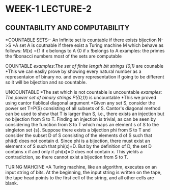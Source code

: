 # WEEK-1 LECTURE-2

## COUNTABILITY AND COMPUTABILITY
*COUNTABLE SETS:- An Infinite set is countable if there exists bijection N->S
*A set A is coutnable if there exist a Turing machine M which behave as follows:
      M(x) ={1 if x belongs to A
            {0 if x !belongs to A
 examples: the primes
           the fibonacci numbers
           most of the sets are computable
           
 COUNTABLE
  *examples:The set of finite length bit strings {0,1}* are counable
            *This we can easliy prove by showing every natural number as a representaion of binary no. and every representation if going to be different
            so it will be bijection and so countable.
 
 UNCOUNTABLE
 *The set which is not countable is uncountable
 *examples: The power set of binary strings P({0,1}*) is uncountable
            *This we proved using cantor fiablical diagonal argument
            *Given any set S, consider the power set T=P(S) consisting of all subsets of S. Cantor's diagonal method can be used to show that T is larger than S, 
            i.e., there exists an injection but no bijection from S to T. Finding an injection is trivial, as can be seen by considering the function from S to T 
            which maps an element s of S to the singleton set {s}. Suppose there exists a bijection phi from S to T and consider the subset D of S consisting of 
            the elements d of S such that phi(d) does not contain d. Since phi is a bijection, there must exist an element x of S such that phi(x)=D.
            But by the definition of D, the set D contains x if and only if phi(x)=D does not contain x. This yields a contradiction, so there cannot exist a bijection from S to T.
 
 TURING MAHCINE
  *A Turing machine, like an algorithm, executes on an input string of bits. At the beginning, the input string is written on the tape, the tape head points to the first cell of the string, 
  and all other cells are blank.
